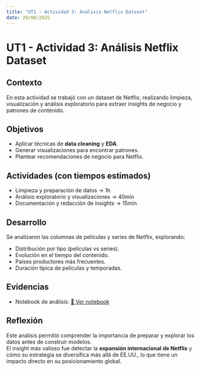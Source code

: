 ```yaml
---
title: "UT1 - Actividad 3: Análisis Netflix Dataset"
date: 20/08/2025
---
```


# UT1 - Actividad 3: Análisis Netflix Dataset

## Contexto
En esta actividad se trabajó con un dataset de Netflix, realizando limpieza, visualización y análisis exploratorio para extraer insights de negocio y patrones de contenido.

## Objetivos
- Aplicar técnicas de **data cleaning** y **EDA**.
- Generar visualizaciones para encontrar patrones.
- Plantear recomendaciones de negocio para Netflix.

## Actividades (con tiempos estimados)
- Limpieza y preparación de datos → 1h  
- Análisis exploratorio y visualizaciones → 40min  
- Documentación y redacción de insights → 15min  

## Desarrollo
Se analizaron las columnas de películas y series de Netflix, explorando:
- Distribución por tipo (películas vs series).
- Evolución en el tiempo del contenido.
- Países productores más frecuentes.
- Duración típica de películas y temporadas.

## Evidencias
- Notebook de análisis: [📓 Ver notebook](../UT1-analysis.ipynb)  
 

## Reflexión
Este análisis permitió comprender la importancia de preparar y explorar los datos antes de construir modelos.  
El insight más valioso fue detectar la **expansión internacional de Netflix** y cómo su estrategia se diversifica más allá de EE.UU., lo que tiene un impacto directo en su posicionamiento global.


